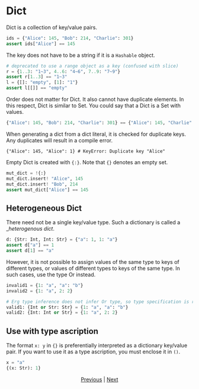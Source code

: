 # Dict

Dict is a collection of key/value pairs.

```python
ids = {"Alice": 145, "Bob": 214, "Charlie": 301}
assert ids["Alice"] == 145
```

The key does not have to be a string if it is a `Hashable` object.

```python
# deprecated to use a range object as a key (confused with slice)
r = {1..3: "1~3", 4..6: "4~6", 7..9: "7~9"}
assert r[1..3] == "1~3"
l = {[]: "empty", [1]: "1"}
assert l[[]] == "empty"
```

Order does not matter for Dict. It also cannot have duplicate elements. In this respect, Dict is similar to Set.
You could say that a Dict is a Set with values.

```python
{"Alice": 145, "Bob": 214, "Charlie": 301} == {"Alice": 145, "Charlie": 301, "Bob": 214}
```

When generating a dict from a dict literal, it is checked for duplicate keys.
Any duplicates will result in a compile error.

```python,compile_fail
{"Alice": 145, "Alice": 1} # KeyError: Duplicate key "Alice"
```

Empty Dict is created with `{:}`. Note that `{}` denotes an empty set.

```python
mut_dict = !{:}
mut_dict.insert! "Alice", 145
mut_dict.insert! "Bob", 214
assert mut_dict["Alice"] == 145
```

## Heterogeneous Dict

There need not be a single key/value type. Such a dictionary is called a __heterogenous dict_.

```python
d: {Str: Int, Int: Str} = {"a": 1, 1: "a"}
assert d["a"] == 1
assert d[1] == "a"
```

However, it is not possible to assign values of the same type to keys of different types, or values of different types to keys of the same type.
In such cases, use the type Or instead.

```python
invalid1 = {1: "a", "a": "b"}
invalid2 = {1: "a", 2: 2}

# Erg type inference does not infer Or type, so type specification is required
valid1: {Int or Str: Str} = {1: "a", "a": "b"}
valid2: {Int: Int or Str} = {1: "a", 2: 2}
```

## Use with type ascription

The format `x: y` in `{}` is preferentially interpreted as a dictionary key/value pair.
If you want to use it as a type ascription, you must enclose it in `()`.

```python
x = "a"
{(x: Str): 1}
```

<p align='center'>
    <a href='./12_tuple.md'>Previous</a> | <a href='./14_record.md'>Next</a>
</p>
